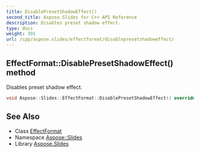 ```yaml
---
title: DisablePresetShadowEffect()
second_title: Aspose.Slides for C++ API Reference
description: Disables preset shadow effect.
type: docs
weight: 391
url: /cpp/aspose.slides/effectformat/disablepresetshadoweffect/
---
```

## EffectFormat::DisablePresetShadowEffect() method


Disables preset shadow effect.

```cpp
void Aspose::Slides::EffectFormat::DisablePresetShadowEffect() override
```

## See Also

* Class [EffectFormat](./)
* Namespace [Aspose::Slides](../)
* Library [Aspose.Slides](../../)